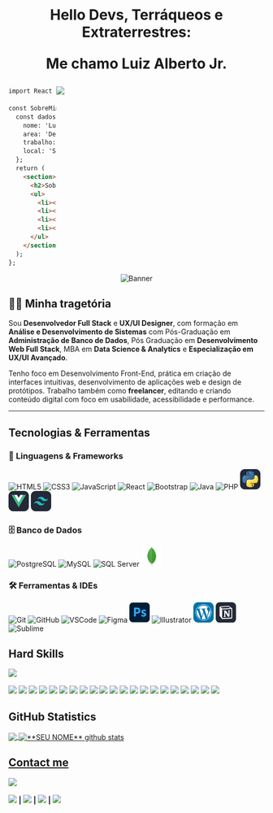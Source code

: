 <h1 align="center">Hello Devs, Terráqueos e Extraterrestres:

Me chamo Luiz Alberto Jr.</h1>

<img align="right" width="410" src="https://github.com/luizjxcoder/luizjxcoder/blob/main/jxclogo.png"/>

```html
import React from 'react';

const SobreMim = () => {
  const dados = {
    nome: 'Luiz Alberto S. Junior',
    area: 'Desenvolvimento Full Stack - UX/UI Designer',
    trabalho: 'JXCoder Development',
    local: 'SP - Brasil'
  };
  return (
    <section>
      <h2>Sobre Mim</h2>
      <ul>
        <li><strong>Nome:</strong> {dados.nome}</li>
        <li><strong>Área:</strong> {dados.area}</li>
        <li><strong>Trabalho:</strong> {dados.trabalho}</li>
        <li><strong>Local:</strong> {dados.local}</li>
      </ul>
    </section>
  );
};
```
<!-- Banner (Opcional) -->
<p align="center">
  <img src="https://capsule-render.vercel.app/api?type=waving&color=00D0FF&height=200&section=header&text=Olá,%20Aqui%20%20%20%20está%20%20um%20%20pouco%20%20sobre%20%20mim%20%20!&fontColor=ffffff&fontSize=30&animation=fadeIn" alt="Banner">
</p>

## 👨‍💻 **Minha tragetória**

Sou **Desenvolvedor Full Stack** e **UX/UI Designer**, com formação em **Análise e Desenvolvimento de Sistemas** com Pós-Graduação em **Administração de Banco de Dados**, Pós Graduação em **Desenvolvimento Web Full Stack**, MBA em **Data Science & Analytics** e **Especialização em UX/UI Avançado**.

Tenho foco em Desenvolvimento Front-End, prática em criação de interfaces intuitivas, desenvolvimento de aplicações web e design de protótipos. Trabalho também como **freelancer**, editando e criando conteúdo digital com foco em usabilidade, acessibilidade e performance.

---
## **Tecnologias & Ferramentas**

### 🧠 Linguagens & Frameworks

<p>
  <img src="https://cdn.jsdelivr.net/gh/devicons/devicon/icons/html5/html5-original.svg" alt="HTML5" width="40" />
  <img src="https://cdn.jsdelivr.net/gh/devicons/devicon/icons/css3/css3-original.svg" alt="CSS3" width="40" />
  <img src="https://cdn.jsdelivr.net/gh/devicons/devicon/icons/javascript/javascript-original.svg" alt="JavaScript" width="40" />
  <img src="https://cdn.jsdelivr.net/gh/devicons/devicon/icons/react/react-original.svg" alt="React" width="40" />
  <img src="https://cdn.jsdelivr.net/gh/devicons/devicon/icons/bootstrap/bootstrap-original.svg" alt="Bootstrap" width="40" />
  <img src="https://cdn.jsdelivr.net/gh/devicons/devicon/icons/java/java-original.svg" alt="Java" width="40" />
  <img src="https://cdn.jsdelivr.net/gh/devicons/devicon/icons/php/php-original.svg" alt="PHP" width="40" />
  <img src="https://github.com/tandpfun/skill-icons/blob/main/icons/Python-Dark.svg" alt="Python" width="40" />
  <img src="https://github.com/tandpfun/skill-icons/blob/main/icons/VueJS-Dark.svg" alt="VueJs" width="40" />
  <img src="https://github.com/tandpfun/skill-icons/blob/main/icons/TailwindCSS-Dark.svg" alt="Tailwindcss" width="40" />
  
</p>

### 🗄️ Banco de Dados

<p>
  <img src="https://cdn.jsdelivr.net/gh/devicons/devicon/icons/postgresql/postgresql-original.svg" alt="PostgreSQL" width="40" />
  <img src="https://cdn.jsdelivr.net/gh/devicons/devicon/icons/mysql/mysql-original.svg" alt="MySQL" width="40" />
  <img src="https://cdn.jsdelivr.net/gh/devicons/devicon/icons/microsoftsqlserver/microsoftsqlserver-plain.svg" alt="SQL Server" width="40" />
  <img src="https://github.com/devicons/devicon/blob/master/icons/mongodb/mongodb-original.svg" alt="Mongodb" width="40" />
</p>

### 🛠️ Ferramentas & IDEs

<p>
  <img src="https://cdn.jsdelivr.net/gh/devicons/devicon/icons/git/git-original.svg" alt="Git" width="40" />
  <img src="https://cdn.jsdelivr.net/gh/devicons/devicon/icons/github/github-original.svg" alt="GitHub" width="40" />
  <img src="https://cdn.jsdelivr.net/gh/devicons/devicon/icons/vscode/vscode-original.svg" alt="VSCode" width="40" />
  <img src="https://cdn.jsdelivr.net/gh/devicons/devicon/icons/figma/figma-original.svg" alt="Figma" width="40" />
  <img src="https://github.com/devicons/devicon/blob/master/icons/photoshop/photoshop-original.svg" alt="Photoshop" width="40" />
  <img src="https://cdn.jsdelivr.net/gh/devicons/devicon/icons/illustrator/illustrator-plain.svg" alt="Illustrator" width="40" />
  <img src="https://github.com/tandpfun/skill-icons/blob/main/icons/Wordpress.svg" alt="WordPress" width="40"/>
  <img src="https://github.com/tandpfun/skill-icons/blob/main/icons/Notion-Dark.svg" alt="Notion" width="40"/>
  <img src="https://github.com/tandpfun/skill-icons/blob/main/icons/Sublime-Dark.svg" alt="Sublime" width="40"/>
          
</p>

## **Hard Skills**

<img src="https://github.com/luizjxcoder/luizjxcoder/blob/main/lingferr.png">

<code><img height="40" src="https://img.shields.io/badge/Visual%20Studio%20Code-0078d7.svg?style=for-the-badge&logo=visual-studio-code&logoColor=white)"></code>
<code><img height="40" src="https://img.shields.io/badge/Git-E34F26?style=for-the-badge&logo=git&logoColor=white"></code>
<code><img height="40" src="https://img.shields.io/badge/GitHub-100000?style=for-the-badge&logo=github&logoColor=white"></code>
<code><img height="40" src="https://img.shields.io/badge/Linux-E34F26?style=for-the-badge&logo=linux&logoColor=black"></code>
<code><img height="40" src="https://img.shields.io/badge/Markdown-000000?style=for-the-badge&logo=markdown&logoColor=white"></code>
<code><img height="40" src="https://img.shields.io/badge/MySQL-00000F?style=for-the-badge&logo=mysql&logoColor=white"></code>
<code><img height="40" src="https://img.shields.io/badge/postgres-%23316192.svg?style=for-the-badge&logo=postgresql&logoColor=white"></code>
<code><img height="40" src="https://img.shields.io/badge/Java-ED8B00?style=for-the-badge&logo=java&logoColor=white"></code>
<code><img height="40" src="https://img.shields.io/badge/PHP-777BB4?style=for-the-badge&logo=php&logoColor=white"></code>
<code><img height="40" src="https://img.shields.io/badge/HTML5-E34F26?style=for-the-badge&logo=html5&logoColor=white"></code>
<code><img height="40" src="https://img.shields.io/badge/CSS3-1572B6?style=for-the-badge&logo=css3&logoColor=white"></code>
<code><img height="40" src="https://img.shields.io/badge/JavaScript-F7DF1E?style=for-the-badge&logo=javascript&logoColor=black"></code>
<code><img height="40" src="https://img.shields.io/badge/React-20232A?style=for-the-badge&logo=react&logoColor=61DAFB"></code>
<code><img height="40" src="https://img.shields.io/badge/angular-%23DD0031.svg?style=for-the-badge&logo=angular&logoColor=white"></code>
<code><img height="40" src="https://img.shields.io/badge/bootstrap-%23563D7C.svg?style=for-the-badge&logo=bootstrap&logoColor=white"></code>
<code><img height="40" src="https://img.shields.io/badge/jquery-%230769AD.svg?style=for-the-badge&logo=jquery&logoColor=white"></code>
<code><img height="40" src="https://img.shields.io/badge/WordPress-006E93?style=for-the-badge&logo=wordpress&logoColor=white"></code>
<code><img height="40" src="https://img.shields.io/badge/Adobe%20XD-470137?style=for-the-badge&logo=Adobe%20XD&logoColor=#FF61F6"></code>
<code><img height="40" src="https://img.shields.io/badge/adobe%20photoshop-%2331A8FF.svg?style=for-the-badge&logo=adobe%20photoshop&logoColor=white"></code>
<code><img height="40" src="https://img.shields.io/badge/adobe%20illustrator-%23FF9A00.svg?style=for-the-badge&logo=adobe%20illustrator&logoColor=white"></code>
<code><img height="40" src="https://img.shields.io/badge/figma-%23F24E1E.svg?style=for-the-badge&logo=figma&logoColor=white"></code>



## **GitHub Statistics**

<a href="https://github.com/luizjxcoder">
  <img align="center" src="https://github-readme-stats.vercel.app/api/top-langs/?username=luizjxcoder&theme=discord_old_blurple&hide_langs_below=1" />
</a>


<a href="https://github.com/luizjxcoder">
 <img align="center" src="https://github-readme-stats.vercel.app/api?username=luizjxcoder&show_icons=true&theme=discord_old_blurple&line_height=27" alt="**SEU NOME** github stats"/>

<h2>Contact me</h2>
  
<img src="https://github.com/luizjxcoder/luizjxcoder/blob/main/rede01.png"/>

<a href="https://www.behance.net/luizjunior24/" target="_blank"><img height="40" src="https://img.shields.io/badge/Behance-1769ff?style=for-the-badge&logo=behance&logoColor=white"></a> **|** <a href="https://www.instagram.com/jxcoder_dev/" target="_blank"><img height="40" src="https://img.shields.io/badge/Instagram-%23E4405F.svg?style=for-the-badge&logo=Instagram&logoColor=white"></a>  **|**  <a href="https://linkedin.com/in/luizjunior-jxcoder/" target="_blank"><img height="40" src="https://img.shields.io/badge/linkedin-%230077B5.svg?style=for-the-badge&logo=linkedin&logoColor=white"></a>  **|**  <a href="mailto:jxcoder.dev@gmail.com" target="_blank"><img height="40" src="https://img.shields.io/badge/Gmail-D14836?style=for-the-badge&logo=gmail&logoColor=white"></a>  
  
 
  
 
